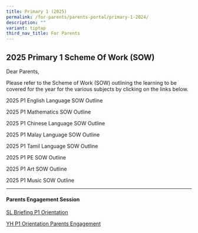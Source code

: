 ```yaml
---
title: Primary 1 (2025)
permalink: /for-parents/parents-portal/primary-1-2024/
description: ""
variant: tiptap
third_nav_title: For Parents
---
```

<h2>2025 Primary 1 Scheme Of Work (SOW)</h2>
<p>Dear Parents,</p>
<p>Please refer to the Scheme of Work (SOW) outlining the learning to be
covered for the year for the various subjects by clicking on the links
below.</p>
<p>2025 P1 English Language SOW Outline</p>
<p>2025 P1 Mathematics SOW Outline</p>
<p>2025 P1 Chinese Language SOW Outline</p>
<p>2025 P1 Malay Language SOW Outline</p>
<p>2025 P1 Tamil Language SOW Outline</p>
<p>2025 P1 PE SOW Outline</p>
<p>2025 P1 Art SOW Outline</p>
<p>2025 P1 Music SOW Outline</p>
<hr>
<h4><strong>Parents Engagement Session</strong></h4>
<p><a href="/files/Parents engagment session P1P2/SL_Briefing_Pri_1_Orientation.pdf" rel="noopener noreferrer nofollow" target="_blank">SL Briefing P1 Orientation</a>
</p>
<p><a href="/files/Parents engagment session P1P2/YH_Primary_1_Orientation_Parent_Engagement_Deck.pdf" rel="noopener noreferrer nofollow" target="_blank">YH P1 Orientation Parents Engagement</a>
</p>
<p></p>